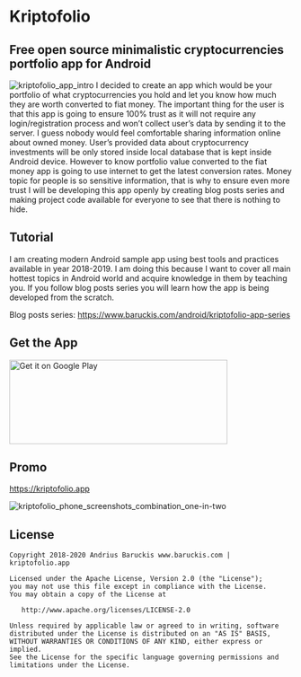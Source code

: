 # Kriptofolio 
## Free open source minimalistic cryptocurrencies portfolio app for Android

![kriptofolio_app_intro](https://user-images.githubusercontent.com/2387056/54198816-16ec9300-44d0-11e9-843a-99d2f5287eab.png)
I decided to create an app which would be your portfolio of what cryptocurrencies you hold and let you know how much they are worth converted to fiat money.
The important thing for the user is that this app is going to ensure 100% trust as it will not require any login/registration process and won’t collect user’s data by sending it to the server. I guess nobody would feel comfortable sharing information online about owned money. User’s provided data about cryptocurrency investments will be only stored inside local database that is kept inside Android device. However to know portfolio value converted to the fiat money app is going to use internet to get the latest conversion rates. Money topic for people is so sensitive information, that is why to ensure even more trust I will be developing this app openly by creating blog posts series and making project code available for everyone to see that there is nothing to hide.


## Tutorial
I am creating modern Android sample app using best tools and practices available in year 2018-2019. I am doing this because I want to cover all main hottest topics in Android world and acquire knowledge in them by teaching you. If you follow blog posts series you will learn how the app is being developed from the scratch.

Blog posts series: https://www.baruckis.com/android/kriptofolio-app-series


## Get the App
<a href="https://play.google.com/store/apps/details?id=com.baruckis.kriptofolio&amp;pcampaignid=MKT-Other-global-all-co-prtnr-py-PartBadge-Mar2515-1" target="_blank" rel="noopener noreferrer"><img class="aligncenter" src="https://play.google.com/intl/en_us/badges/images/generic/en_badge_web_generic.png" alt="Get it on Google Play" width="388" height="150"></a>


## Promo
https://kriptofolio.app

![kriptofolio_phone_screenshots_combination_one-in-two](https://user-images.githubusercontent.com/2387056/66703930-3bd40d80-ed20-11e9-8603-a2379c1e6551.jpg)


## License

    Copyright 2018-2020 Andrius Baruckis www.baruckis.com | kriptofolio.app

    Licensed under the Apache License, Version 2.0 (the "License");
    you may not use this file except in compliance with the License.
    You may obtain a copy of the License at

       http://www.apache.org/licenses/LICENSE-2.0

    Unless required by applicable law or agreed to in writing, software
    distributed under the License is distributed on an "AS IS" BASIS,
    WITHOUT WARRANTIES OR CONDITIONS OF ANY KIND, either express or implied.
    See the License for the specific language governing permissions and
    limitations under the License.
